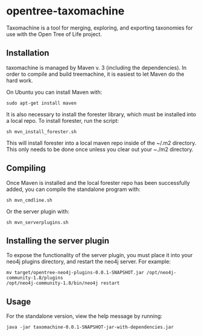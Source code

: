 opentree-taxomachine
====================
Taxomachine is a tool for merging, exploring, and exporting taxonomies for use with the Open Tree of Life project. 

Installation
---------------
taxomachine is managed by Maven v. 3 (including the dependencies). In order to compile and build treemachine, it is easiest to let Maven do the hard work.

On Ubuntu you can install Maven with:

	sudo apt-get install maven

It is also necessary to install the forester library, which must be installed into a local repo. To install forester, run the script:

	sh mvn_install_forester.sh

This will install forester into a local maven repo inside of the ~/.m2 directory. This only needs to be done once unless you clear out your ~./m2 directory.

Compiling
--------------

Once Maven is installed and the local forester repo has been successfully added, you can compile the standalone program with:

	sh mvn_cmdline.sh

Or the server plugin with:

	sh mvn_serverplugins.sh

Installing the server plugin
--------------

To expose the functionality of the server plugin, you must place it into your neo4j plugins directory, and restart the neo4j server. For example:

	mv target/opentree-neo4j-plugins-0.0.1-SNAPSHOT.jar /opt/neo4j-community-1.8/plugins
	/opt/neo4j-community-1.8/bin/neo4j restart

Usage
--------------
For the standalone version, view the help message by running:

	java -jar taxomachine-0.0.1-SNAPSHOT-jar-with-dependencies.jar

